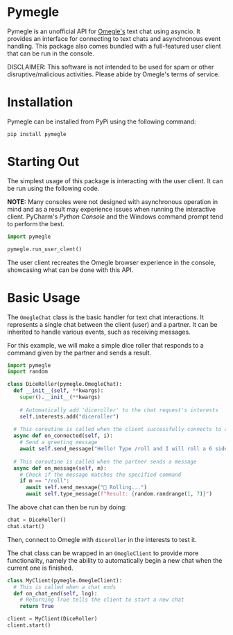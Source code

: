# Pymegle

Pymegle is an unofficial API for [Omegle's](https://www.omegle.com/) text chat using asyncio. It provides an interface 
for connecting to text chats and asynchronous event handling. This package also comes bundled with a full-featured user client that can be run in the console.

DISCLAIMER: This software is not intended to be used for spam or other disruptive/malicious activities. Please abide by 
Omegle's terms of service.

# Installation

Pymegle can be installed from PyPi using the following command:
```
pip install pymegle
```

# Starting Out

The simplest usage of this package is interacting with the user client. It can be run using the following code.

**NOTE:** Many consoles were not designed with asynchronous operation in mind and as a result may experience issues 
when running the interactive client. PyCharm's _Python Console_ and the Windows command prompt tend to perform the best.
```python
import pymegle

pymegle.run_user_clent()
```
The user client recreates the Omegle browser experience in the console, showcasing what can be done with this API.

# Basic Usage

The `OmegleChat` class is the basic handler for text chat interactions. It represents a single chat between the client 
(user) and a partner. It can be inherited to handle various events, such as receiving messages.

For this example, we will make a simple dice roller that responds to a command given by the partner and sends a result.

```python
import pymegle
import random

class DiceRoller(pymegle.OmegleChat):
  def __init__(self, **kwargs):
    super().__init__(**kwargs)
    
    # Automatically add 'diceroller' to the chat request's interests
    self.interests.add("diceroller")
   
  # This coroutine is called when the client successfully connects to a partner
  async def on_connected(self, i):
    # Send a greeting message
    await self.send_message("Hello! Type /roll and I will roll a 6 sided die for you")
  
  # This coroutine is called when the partner sends a message
  async def on_message(self, m):
    # Check if the message matches the specified command
    if m == "/roll":
      await self.send_message("🎲 Rolling...")
      await self.type_message(f"Result: {random.randrange(1, 7)}")
```

The above chat can then be run by doing:
```python
chat = DiceRoller()
chat.start()
```

Then, connect to Omegle with `diceroller` in the interests to test it.

The chat class can be wrapped in an `OmegleClient` to provide more functionality, namely the ability to automatically 
begin a new chat when the current one is finished.
```python
class MyClient(pymegle.OmegleClient):
  # This is called when a chat ends
  def on_chat_end(self, log):
    # Returning True tells the client to start a new chat
    return True

client = MyClient(DiceRoller)
client.start()
```
